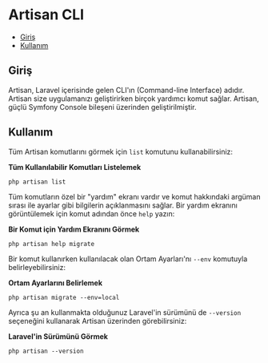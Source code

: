# Artisan CLI

- [Giriş](#introduction)
- [Kullanım](#usage)

<a name="introduction"></a>
## Giriş

Artisan, Laravel içerisinde gelen CLI'ın (Command-line Interface) adıdır. Artisan size uygulamanızı geliştirirken birçok yardımcı komut sağlar. Artisan, güçlü Symfony Console bileşeni üzerinden geliştirilmiştir.

<a name="usage"></a>
## Kullanım

Tüm Artisan komutlarını görmek için `list` komutunu kullanabilirsiniz:

**Tüm Kullanılabilir Komutları Listelemek**

	php artisan list

Tüm komutların özel bir "yardım" ekranı vardır ve komut hakkındaki argüman sırası ile ayarlar gibi bilgilerin açıklanmasını sağlar. Bir yardım ekranını görüntülemek için komut adından önce `help` yazın:

**Bir Komut için Yardım Ekranını Görmek**

	php artisan help migrate

Bir komut kullanırken kullanılacak olan Ortam Ayarları'nı `--env` komutuyla belirleyebilirsiniz:

**Ortam Ayarlarını Belirlemek**

	php artisan migrate --env=local

Ayrıca şu an kullanmakta olduğunuz Laravel'in sürümünü de `--version` seçeneğini kullanarak Artisan üzerinden görebilirsiniz:

**Laravel'in Sürümünü Görmek**

	php artisan --version